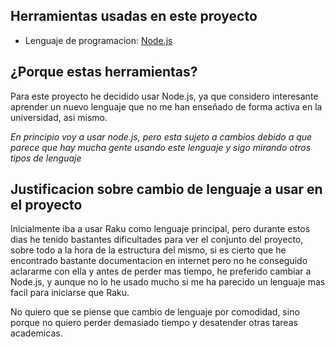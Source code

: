
## Herramientas usadas en este proyecto

- Lenguaje de programacion: [Node.js](https://nodejs.org/en/)


## ¿Porque estas herramientas?

Para este proyecto he decidido usar Node.js, ya que considero interesante aprender un nuevo lenguaje que no me han enseñado de forma activa en la universidad, asi mismo.

*En principio voy a usar node.js, pero esta sujeto a cambios debido a que parece que hay mucha gente usando este lenguaje y sigo mirando otros tipos de lenguaje*

## Justificacion sobre cambio de lenguaje a usar en el proyecto

Inicialmente iba a usar Raku como lenguaje principal, pero durante estos dias he tenido bastantes dificultades para ver el conjunto del proyecto, sobre todo a la hora de la estructura del mismo, si es cierto que he encontrado bastante documentacion en internet pero no he conseguido aclararme con ella y antes de perder mas tiempo, he preferido cambiar a Node.js, y aunque no lo he usado mucho si me ha parecido un lenguaje mas facil para iniciarse que Raku.

No quiero que se piense que cambio de lenguaje por comodidad, sino porque no quiero perder demasiado tiempo y desatender otras tareas academicas.
